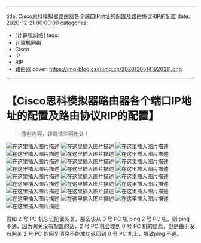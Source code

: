 ﻿---

title: Cisco思科模拟器路由器各个端口IP地址的配置及路由协议RIP的配置
date: 2020-12-21 00:00:00
categories: 
- [计算机网络]
tags:
- 计算机网络
- Cisco
- IP
- RIP
- 路由器
cover: https://img-blog.csdnimg.cn/20201205141920211.png
---

# 【Cisco思科模拟器路由器各个端口IP地址的配置及路由协议RIP的配置】

> 原创内容，转载请注明出处！

![在这里插入图片描述](https://img-blog.csdnimg.cn/20201205141848353.png)
![在这里插入图片描述](https://img-blog.csdnimg.cn/20201205141858367.png)
![在这里插入图片描述](https://img-blog.csdnimg.cn/20201205141905203.png)
![在这里插入图片描述](https://img-blog.csdnimg.cn/20201205141912780.png)
![在这里插入图片描述](https://img-blog.csdnimg.cn/20201205141920211.png)
![在这里插入图片描述](https://img-blog.csdnimg.cn/20201205141927965.png)
![在这里插入图片描述](https://img-blog.csdnimg.cn/20201205141936334.png)
![在这里插入图片描述](https://img-blog.csdnimg.cn/20201205141943995.png)
![在这里插入图片描述](https://img-blog.csdnimg.cn/20201205141951763.png)
![在这里插入图片描述](https://img-blog.csdnimg.cn/20201205141959168.png)
![在这里插入图片描述](https://img-blog.csdnimg.cn/2020120514200630.png)
![在这里插入图片描述](https://img-blog.csdnimg.cn/20201205142016746.png)
![在这里插入图片描述](https://img-blog.csdnimg.cn/20201205142031549.png)
![在这里插入图片描述](https://img-blog.csdnimg.cn/20201205142038541.png)
![在这里插入图片描述](https://img-blog.csdnimg.cn/20201205142045565.png)
![在这里插入图片描述](https://img-blog.csdnimg.cn/20201205142054647.png)
![在这里插入图片描述](https://img-blog.csdnimg.cn/20201205142107779.png)
![在这里插入图片描述](https://img-blog.csdnimg.cn/20201205142123407.png)
![在这里插入图片描述](https://img-blog.csdnimg.cn/20201205142131705.png)
![在这里插入图片描述](https://img-blog.csdnimg.cn/20201205142141315.png)
![在这里插入图片描述](https://img-blog.csdnimg.cn/20201205142154368.png)
![在这里插入图片描述](https://img-blog.csdnimg.cn/20201205142204471.png)
![在这里插入图片描述](https://img-blog.csdnimg.cn/2020120514221576.png)
![在这里插入图片描述](https://img-blog.csdnimg.cn/20201205142221598.png)
![在这里插入图片描述](https://img-blog.csdnimg.cn/20201205142229469.png)

假如 2 号 PC 机忘记配置网关，那么该从 0 号 PC 机 ping 2 号 PC 机，则 ping 不通，因为网关没有配置的话，2 号 PC 机会收到 0 号 PC 机的信息，但是由于没有网关 2 号 PC 的回复消息不能成功返回到 0 号 PC 机上，导致ping 不通。
